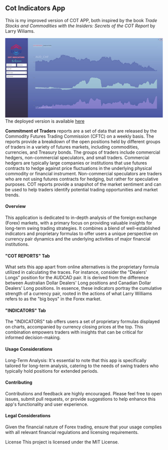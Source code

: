 <H2> Cot Indicators App </H2>

This is my improved version of COT APP, both inspired by the book <em>Trade Stocks and Commodities with the Insiders: Secrets of the COT Report</em> by Larry Wiliams. 

![COT_app](https://github.com/gamaiun/cot-indicators.streamlit_app/blob/main/cot_indicators.JPG)
The deployed version is available [here]([https://gamaiun-cot-financial-app-app-9c911c.streamlit.app/](https://gamaiun-cot-app.streamlit.app/))

**Commitment of Traders** reports are a set of data that are released by the Commodity Futures Trading Commission (CFTC) on a weekly basis. The reports provide a breakdown of the open positions held by different groups of traders in a variety of futures markets, including commodities, currencies, and Treasury bonds. The groups of traders include commercial hedgers, non-commercial speculators, and small traders. Commercial hedgers are typically large companies or institutions that use futures contracts to hedge against price fluctuations in the underlying physical commodity or financial instrument. Non-commercial speculators are traders who are not using futures contracts for hedging, but rather for speculative purposes. COT reports provide a snapshot of the market sentiment and can be used to help traders identify potential trading opportunities and market trends.

<h4>Overview</h4>
<p>This application is dedicated to in-depth analysis of the foreign exchange (Forex) markets, with a primary focus on providing valuable insights for long-term swing trading strategies. It combines a blend of well-established indicators and proprietary formulas to offer users a unique perspective on currency pair dynamics and the underlying activities of major financial institutions.</p>

<h4>"COT REPORTS" Tab</h4>
<p> What sets this app apart from online alternatives is the proprietary formula utilized in calculating the traces. For instance, consider the "Dealers' Longs" position for the AUDCAD pair. It is derived from the difference between Australian Dollar Dealers' Long positions and Canadian Dollar Dealers' Long positions. In essence, these indicators portray the cumulative strength of a currency pair, rooted in the actions of what Larry Williams refers to as the "big boys" in the Forex market.</p>

<h4>"INDICATORS" Tab</h4>
<p>The "INDICATORS" tab offers users a set of proprietary formulas displayed on charts, accompanied by currency closing prices at the top. This combination empowers traders with insights that can be critical for informed decision-making.</p>
<h4>Usage Considerations</h4>
<p>Long-Term Analysis: It's essential to note that this app is specifically tailored for long-term analysis, catering to the needs of swing traders who typically hold positions for extended periods.</p>
<h4>Contributing</h4>
<p>Contributions and feedback are highly encouraged. Please feel free to open issues, submit pull requests, or provide suggestions to help enhance this app's functionality and user experience.</p>

<h4>Legal Considerations</h4>
<p>Given the financial nature of Forex trading, ensure that your usage complies with all relevant financial regulations and licensing requirements.</p>

License
This project is licensed under the MIT License.
